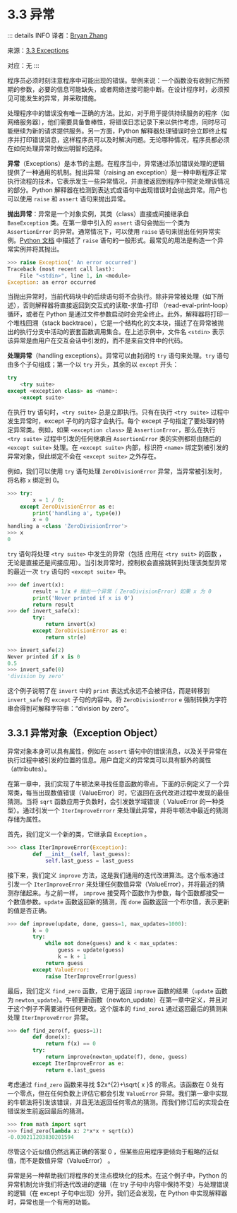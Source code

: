 # 3.3 异常

::: details INFO
译者：[Bryan Zhang](https://github.com/billycrapediem)

来源：[3.3 Exceptions](https://www.composingprograms.com/pages/33-exceptions.html)

对应：无
:::

程序员必须时刻注意程序中可能出现的错误。举例来说：一个函数没有收到它所预期的参数，必要的信息可能缺失，或者网络连接可能中断。在设计程序时，必须预见可能发生的异常，并采取措施。

处理程序中的错误没有唯一正确的方法。比如，对于用于提供持续服务的程序（如网络服务器），他们需要具备鲁棒性，将错误日志记录下来以供作考虑，同时尽可能继续为新的请求提供服务。另一方面，Python 解释器处理错误时会立即终止程序并打印错误消息，这样程序员可以及时解决问题。无论哪种情况，程序员都必须在如何处理异常时做出明智的选择。

**异常**（Exceptions）是本节的主题。在程序当中，异常通过添加错误处理的逻辑提供了一种通用的机制。抛出异常（raising an exception）是一种中断程序正常执行流程的技术，它表示发生一些异常情况，并直接返回到程序中预定处理该情况的部分。Python 解释器在检测到表达式或语句中出现错误时会抛出异常。用户也可以使用 `raise` 和 `assert` 语句来抛出异常。

**抛出异常**：异常是一个对象实例，其类（class）直接或间接继承自 `BaseException` 类。在第一章中引入的 `assert` 语句会抛出一个类为 `AssertionError` 的异常。通常情况下，可以使用 `raise` 语句来抛出任何异常实例。[Python 文档](https://www.composingprograms.com/pages/33-exceptions.html) 中描述了 `raise` 语句的一般形式。最常见的用法是构造一个异常实例并将其抛出。

```python
>>> raise Exception(' An error occurred')
Traceback (most recent call last):
	File "<stdin>", line 1, in <module>
Exception: an error occurred
```

当抛出异常时，当前代码块中的后续语句将不会执行。除非异常被处理（如下所述），否则解释器将直接返回到交互式的读取-求值-打印 （read-eval-print-loop）循环，或者在 Python 是通过文件参数启动时会完全终止。此外，解释器将打印一个堆栈回溯（stack backtrace），它是一个结构化的文本块，描述了在异常被抛出的执行分支中活动的嵌套函数调用集合。在上述示例中，文件名 `<stdin>` 表示该异常是由用户在交互会话中引发的，而不是来自文件中的代码。

**处理异常**（handling exceptions）。异常可以由封闭的 `try` 语句来处理。`try` 语句由多个子句组成；第一个以 `try` 开头，其余的以 `except` 开头：

```python
try
	<try suite>
except <exception class> as <name>:
	<except suite>
```

在执行 try 语句时，`<try suite>` 总是立即执行。只有在执行 `<try suite>` 过程中发生异常时，except 子句的内容才会执行。每个 except 子句指定了要处理的特定异常类。例如，如果 `<exception class>` 是 `AssertionError`，那么在执行 `<try suite>` 过程中引发的任何继承自 `AssertionError` 类的实例都将由随后的 `<except suite>` 处理。在 `<except suite>` 内部，标识符 `<name>` 绑定到被引发的异常对象，但此绑定不会在 `<except suite>` 之外存在。

例如，我们可以使用 `try` 语句处理 `ZeroDivisionError` 异常，当异常被引发时，将名称 `x` 绑定到 $0$。

```python
>>> try:
		x = 1 / 0:
	except ZeroDivisionError as e:
		print('handling a', type(e))
		x = 0
handling a <class 'ZeroDivisionError'>
>>> x
0
```

`try` 语句将处理 `<try suite>` 中发生的异常（包括 应用在 `<try suit>` 的函数 ，无论是直接还是间接应用）。当引发异常时，控制权会直接跳转到处理该类型异常的最近一次 `try` 语句的 `<except suite>` 中。

```python
>>> def invert(x):
		result = 1/x # 抛出一个异常（ ZeroDivisionError) 如果 x 为 0
		print('Never printed if x is 0')
		return result
>>> def invert_safe(x):
		try:
			return invert(x)
		except ZeroDivisionError as e:
			return str(e)

>>> invert_safe(2)
Never printed if x is 0
0.5
>>> invert_safe(0)
'division by zero'
```

这个例子说明了在 `invert` 中的 `print` 表达式永远不会被评估，而是转移到 `invert_safe` 的 `except` 子句的内容中。将 `ZeroDivisionError` `e` 强制转换为字符串会得到可解释字符串：“division by zero”。

## 3.3.1 异常对象（Exception Object）

异常对象本身可以具有属性，例如在 `assert` 语句中的错误消息，以及关于异常在执行过程中被引发的位置的信息。用户自定义的异常类可以具有额外的属性（attributes）。

在第一章中，我们实现了牛顿法来寻找任意函数的零点。下面的示例定义了一个异常类，每当出现数值错误（ValueError）时，它返回在迭代改进过程中发现的最佳猜测。当将 `sqrt` 函数应用于负数时，会引发数学域错误（ ValueError 的一种类型）。通过引发一个 `IterImproveErrorr` 来处理此异常，并将牛顿法中最近的猜测存储为属性。

首先，我们定义一个新的类，它继承自 `Exception` 。

```python
>>> class IterImproveError(Exception):
        def __init__(self, last_guess):
            self.last_guess = last_guess
```

接下来，我们定义 `improve` 方法，这是我们通用的迭代改进算法。这个版本通过引发一个 `IterImproveError` 来处理任何数值异常（ValueError），并将最近的猜测存储起来。与之前一样， `improve` 接受两个函数作为参数，每个函数都接受一个数值参数。`update` 函数返回新的猜测，而 `done` 函数返回一个布尔值，表示更新的值是否正确。

```python
>>> def improve(update, done, guess=1, max_updates=1000):
        k = 0
        try:
            while not done(guess) and k < max_updates:
                guess = update(guess)
                k = k + 1
            return guess
        except ValueError:
            raise IterImproveError(guess)
```

最后，我们定义 `find_zero` 函数，它用于返回 `improve` 函数的结果（`update` 函数为 `newton_update`）。牛顿更新函数（newton_update）在第一章中定义，并且对于这个例子不需要进行任何更改。这个版本的 `find_zero1` 通过返回最后的猜测来处理 `IterImproveError` 异常。

```python
>>> def find_zero(f, guess=1):
        def done(x):
            return f(x) == 0
        try:
            return improve(newton_update(f), done, guess)
        except IterImproveError as e:
            return e.last_guess
```

考虑通过 `find_zero` 函数来寻找 $2x^{2}+\sqrt{ x }$ 的零点。该函数在 $0$ 处有一个零点，但在任何负数上评估它都会引发 `ValueError` 异常。我们第一章中实现的牛顿法将引发该错误，并且无法返回任何零点的猜测。而我们修订后的实现会在错误发生前返回最后的猜测。

```python
>>> from math import sqrt
>>> find_zero(lambda x: 2*x*x + sqrt(x))
-0.030211203830201594
```

尽管这个近似值仍然远离正确的答案 $0$ ，但某些应用程序更倾向于粗略的近似值，而不是数值异常（ValueError） 。

异常是另一种帮助我们将程序的关注点模块化的技术。在这个例子中，Python 的异常机制允许我们将迭代改进的逻辑（在 try 子句中内容中保持不变）与处理错误的逻辑（在 except 子句中出现）分开。我们还会发现，在 Python 中实现解释器时，异常也是一个有用的功能。
